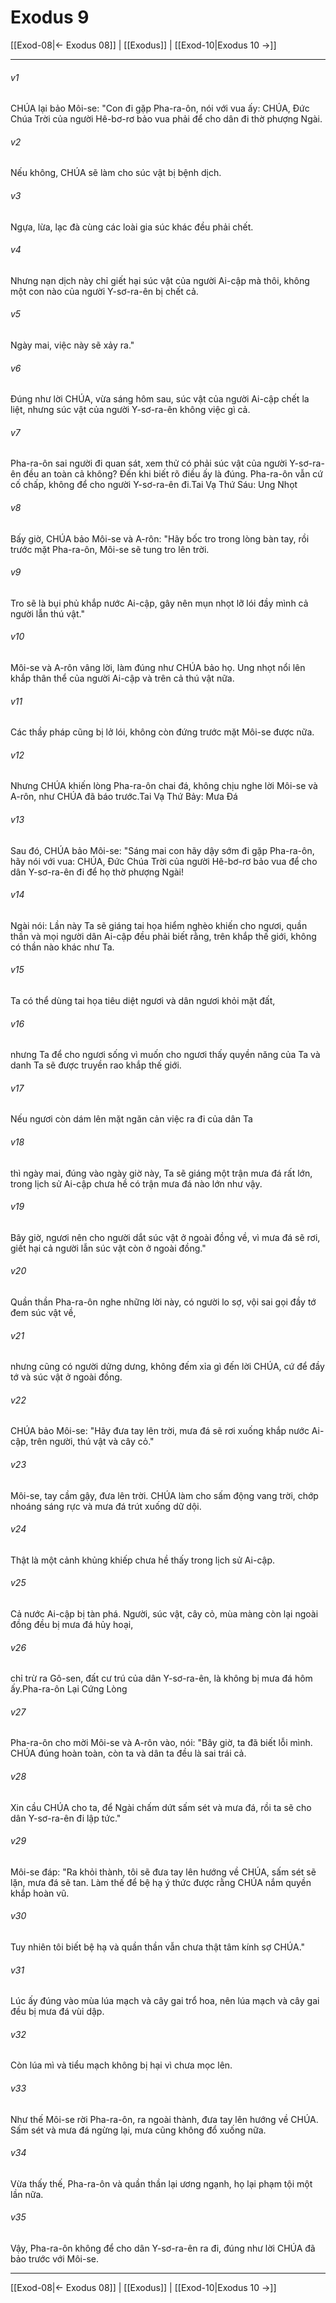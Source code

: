 # Exodus 9

[[Exod-08|← Exodus 08]] | [[Exodus]] | [[Exod-10|Exodus 10 →]]
***



###### v1 
CHÚA lại bảo Môi-se: "Con đi gặp Pha-ra-ôn, nói với vua ấy: CHÚA, Đức Chúa Trời của người Hê-bơ-rơ bảo vua phải để cho dân đi thờ phượng Ngài. 

###### v2 
Nếu không, CHÚA sẽ làm cho súc vật bị bệnh dịch. 

###### v3 
Ngựa, lừa, lạc đà cùng các loài gia súc khác đều phải chết. 

###### v4 
Nhưng nạn dịch này chỉ giết hại súc vật của người Ai-cập mà thôi, không một con nào của người Y-sơ-ra-ên bị chết cả. 

###### v5 
Ngày mai, việc này sẽ xảy ra." 

###### v6 
Đúng như lời CHÚA, vừa sáng hôm sau, súc vật của người Ai-cập chết la liệt, nhưng súc vật của người Y-sơ-ra-ên không việc gì cả. 

###### v7 
Pha-ra-ôn sai người đi quan sát, xem thử có phải súc vật của người Y-sơ-ra-ên đều an toàn cả không? Đến khi biết rõ điều ấy là đúng. Pha-ra-ôn vẫn cứ cố chấp, không để cho người Y-sơ-ra-ên đi.Tai Vạ Thứ Sáu: Ung Nhọt 

###### v8 
Bấy giờ, CHÚA bảo Môi-se và A-rôn: "Hãy bốc tro trong lòng bàn tay, rồi trước mặt Pha-ra-ôn, Môi-se sẽ tung tro lên trời. 

###### v9 
Tro sẽ là bụi phủ khắp nước Ai-cập, gây nên mụn nhọt lỡ lói đầy mình cả người lẫn thú vật." 

###### v10 
Môi-se và A-rôn vâng lời, làm đúng như CHÚA bảo họ. Ung nhọt nổi lên khắp thân thể của người Ai-cập và trên cả thú vật nữa. 

###### v11 
Các thầy pháp cũng bị lở lói, không còn đứng trước mặt Môi-se được nữa. 

###### v12 
Nhưng CHÚA khiến lòng Pha-ra-ôn chai đá, không chịu nghe lời Môi-se và A-rôn, như CHÚA đã báo trước.Tai Vạ Thứ Bảy: Mưa Đá 

###### v13 
Sau đó, CHÚA bảo Môi-se: "Sáng mai con hãy dậy sớm đi gặp Pha-ra-ôn, hãy nói với vua: CHÚA, Đức Chúa Trời của người Hê-bơ-rơ bảo vua để cho dân Y-sơ-ra-ên đi để họ thờ phượng Ngài! 

###### v14 
Ngài nói: Lần này Ta sẽ giáng tai họa hiểm nghèo khiến cho ngươi, quần thần và mọi người dân Ai-cập đều phải biết rằng, trên khắp thế giới, không có thần nào khác như Ta. 

###### v15 
Ta có thể dùng tai họa tiêu diệt ngươi và dân ngươi khỏi mặt đất, 

###### v16 
nhưng Ta để cho ngươi sống vì muốn cho ngươi thấy quyền năng của Ta và danh Ta sẽ được truyền rao khắp thế giới. 

###### v17 
Nếu ngươi còn dám lên mặt ngăn cản việc ra đi của dân Ta 

###### v18 
thì ngày mai, đúng vào ngày giờ này, Ta sẽ giáng một trận mưa đá rất lớn, trong lịch sử Ai-cập chưa hề có trận mưa đá nào lớn như vậy. 

###### v19 
Bây giờ, ngươi nên cho người dắt súc vật ở ngoài đồng về, vì mưa đá sẽ rơi, giết hại cả người lẫn súc vật còn ở ngoài đồng." 

###### v20 
Quần thần Pha-ra-ôn nghe những lời này, có người lo sợ, vội sai gọi đầy tớ đem súc vật về, 

###### v21 
nhưng cũng có người dửng dưng, không đếm xỉa gì đến lời CHÚA, cứ để đầy tớ và súc vật ở ngoài đồng. 

###### v22 
CHÚA bảo Môi-se: "Hãy đưa tay lên trời, mưa đá sẽ rơi xuống khắp nước Ai-cập, trên người, thú vật và cây cỏ." 

###### v23 
Môi-se, tay cầm gậy, đưa lên trời. CHÚA làm cho sấm động vang trời, chớp nhoáng sáng rực và mưa đá trút xuống dữ dội. 

###### v24 
Thật là một cảnh khủng khiếp chưa hề thấy trong lịch sử Ai-cập. 

###### v25 
Cả nước Ai-cập bị tàn phá. Người, súc vật, cây cỏ, mùa màng còn lại ngoài đồng đều bị mưa đá hủy hoại, 

###### v26 
chỉ trừ ra Gô-sen, đất cư trú của dân Y-sơ-ra-ên, là không bị mưa đá hôm ấy.Pha-ra-ôn Lại Cứng Lòng 

###### v27 
Pha-ra-ôn cho mời Môi-se và A-rôn vào, nói: "Bây giờ, ta đã biết lỗi mình. CHÚA đúng hoàn toàn, còn ta và dân ta đều là sai trái cả. 

###### v28 
Xin cầu CHÚA cho ta, để Ngài chấm dứt sấm sét và mưa đá, rồi ta sẽ cho dân Y-sơ-ra-ên đi lập tức." 

###### v29 
Môi-se đáp: "Ra khỏi thành, tôi sẽ đưa tay lên hướng về CHÚA, sấm sét sẽ lặn, mưa đá sẽ tan. Làm thế để bệ hạ ý thức được rằng CHÚA nắm quyền khắp hoàn vũ. 

###### v30 
Tuy nhiên tôi biết bệ hạ và quần thần vẫn chưa thật tâm kính sợ CHÚA." 

###### v31 
Lúc ấy đúng vào mùa lúa mạch và cây gai trổ hoa, nên lúa mạch và cây gai đều bị mưa đá vùi dập. 

###### v32 
Còn lúa mì và tiểu mạch không bị hại vì chưa mọc lên. 

###### v33 
Như thế Môi-se rời Pha-ra-ôn, ra ngoài thành, đưa tay lên hướng về CHÚA. Sấm sét và mưa đá ngừng lại, mưa cũng không đổ xuống nữa. 

###### v34 
Vừa thấy thế, Pha-ra-ôn và quần thần lại ương ngạnh, họ lại phạm tội một lần nữa. 

###### v35 
Vậy, Pha-ra-ôn không để cho dân Y-sơ-ra-ên ra đi, đúng như lời CHÚA đã bảo trước với Môi-se.

***
[[Exod-08|← Exodus 08]] | [[Exodus]] | [[Exod-10|Exodus 10 →]]
